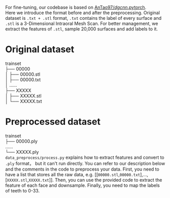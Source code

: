 For fine-tuning, our codebase is based on [AnTao97/*dgcnn*.pytorch](https://github.com/AnTao97/dgcnn.pytorch).  
Here we introduce the format before and after the preprocessing. Original dataset is ``.txt + .stl`` format, ``.txt`` contains the label of every surface and  ``.stl`` is a 3-Dimensional Intraoral Mesh Scan. For better management, we extract the features of ``.stl``, sample 20,000 surfaces and add labels to it. 
# Original dataset  
trainset    
├── 00000     
│   ├── 00000.stl  
│   ├── 00000.txt  
│    ……  
├── XXXXX      
│   ├── XXXXX.stl  
│   └── XXXXX.txt  
# Preprocessed dataset  
trainset     
├── 00000.ply    
 ……     
└── XXXXX.ply    
``data_preprocess/process.py`` explains how to extract features and convert to ``.ply`` format， but it can't run directly. You can refer to our description below and the comments in the code to preprocess your data. First, you need to have a list that stores all the raw data, e.g. [[``00000.stl``,``00000.txt``],...,[``XXXXX.stl``,``XXXXX.txt``]]. Then, you can use the provided code to extract the feature of each face and downsample. Finally, you need to map the labels of teeth to 0-33.
